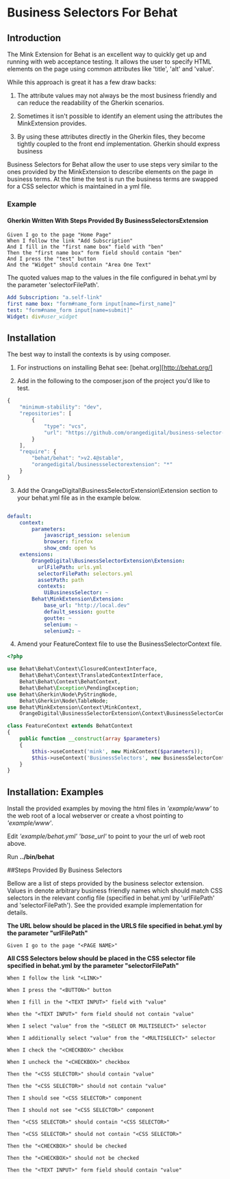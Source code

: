 # Business Selectors For Behat

## Introduction 

The Mink Extension for Behat is an excellent way to quickly get up and running 
with web acceptance testing. It allows the user to specify HTML elements on the
page using common attributes like 'title', 'alt' and 'value'. 

While this approach is great it has a few draw backs: 

1) The attribute values may not always be the most business friendly and can 
reduce the readability of the Gherkin scenarios.

2) Sometimes it isn't possible to identify an element using the attributes 
the MinkExtension provides. 

3) By using these attributes directly in the Gherkin files, they become tightly 
coupled to the front end implementation. Gherkin should express business      

Business Selectors for Behat allow the user to use steps very similar to the 
ones provided by the MinkExtension to describe elements on the page in business
terms. At the time the test is run the business terms are swapped for a CSS 
selector which is maintained in a yml file.  

### Example

#### Gherkin Written With Steps Provided By BusinessSelectorsExtension

````cucumber
Given I go to the page "Home Page" 
When I follow the link "Add Subscription"
And I fill in the "first name box" field with "ben"
Then the "first name box" form field should contain "ben"
And I press the "test" button
And the "Widget" should contain "Area One Text"
````
The quoted values map to the values in the file configured in behat.yml 
by the parameter 'selectorFilePath'. 

````yaml
Add Subscription: "a.self-link"
first name box: "form#name_form input[name=first_name]"
test: "form#name_form input[name=submit]"
Widget: div#user_widget
````

## Installation

The best way to install the contexts is by using composer. 

1) For instructions on installing Behat see: [behat.org][http://behat.org/]

2) Add in the following to the composer.json of the project you'd like to test.

````javascript
{   
    "minimum-stability": "dev",
    "repositories": [
        {
            "type": "vcs",
            "url": "https://github.com/orangedigital/business-selector-extension"
        }
    ],
    "require": {
        "behat/behat": ">v2.4@stable",
        "orangedigital/businessselectorextension": "*"
    }
}
````

3) Add the OrangeDigital\BusinessSelectorExtension\Extension section to your
behat.yml file as in the example below.

````yaml

default:
    context:
        parameters:
            javascript_session: selenium
            browser: firefox
            show_cmd: open %s
    extensions:
        OrangeDigital\BusinessSelectorExtension\Extension:
          urlFilePath: urls.yml
          selectorFilePath: selectors.yml
          assetPath: path
          contexts:
            UiBusinessSelector: ~
        Behat\MinkExtension\Extension:
            base_url: "http://local.dev"
            default_session: goutte
            goutte: ~
            selenium: ~
            selenium2: ~

````

4) Amend your FeatureContext file to use the BusinessSelectorContext file. 

````php 
<?php

use Behat\Behat\Context\ClosuredContextInterface,
    Behat\Behat\Context\TranslatedContextInterface,
    Behat\Behat\Context\BehatContext,
    Behat\Behat\Exception\PendingException;
use Behat\Gherkin\Node\PyStringNode,
    Behat\Gherkin\Node\TableNode;
use Behat\MinkExtension\Context\MinkContext,
    OrangeDigital\BusinessSelectorExtension\Context\BusinessSelectorContext;

class FeatureContext extends BehatContext
{
    public function __construct(array $parameters)
    {
        $this->useContext('mink', new MinkContext($parameters));
        $this->useContext('BusinessSelectors', new BusinessSelectorContext($parameters));
    }
}


````

## Installation: Examples ##

Install the provided examples by moving the html files in *'example/www'* to the 
web root of a local webserver or create a vhost pointing to *'example/www'*. 

Edit *'example/behat.yml'* *'base_url'* to point to your the url of web root above.

Run **../bin/behat**

##Steps Provided By Business Selectors

Bellow are a list of steps provided by the business selector extension. Values in 
<BRACKETS> denote arbitrary business friendly names which should match CSS 
selectors in the relevant config file (specified in behat.yml by 'urlFilePath' 
and 'selectorFilePath'). See the provided example implementation for details.   

**The URL below should be placed in the URLS file specified in behat.yml by the 
parameter "urlFilePath"**

````cucumber
Given I go to the page "<PAGE NAME>" 
````

**All CSS Selectors below should be placed in the CSS selector file specified
in behat.yml by the parameter "selectorFilePath"**


````cucumber
When I follow the link "<LINK>"
````

````cucumber
When I press the "<BUTTON>" button
````

````cucumber
When I fill in the "<TEXT INPUT>" field with "value"
````

````cucumber
When the "<TEXT INPUT>" form field should not contain "value"
````

````cucumber
When I select "value" from the "<SELECT OR MULTISELECT>" selector
````

````cucumber
When I additionally select "value" from the "<MULTISELECT>" selector
````

````cucumber
When I check the "<CHECKBOX>" checkbox
````

````cucumber
When I uncheck the "<CHECKBOX>" checkbox
````

````cucumber
Then the "<CSS SELECTOR>" should contain "value"
````

````cucumber
Then the "<CSS SELECTOR>" should not contain "value"
````

````cucumber
Then I should see "<CSS SELECTOR>" component
````

````cucumber
Then I should not see "<CSS SELECTOR>" component
````

````cucumber
Then "<CSS SELECTOR>" should contain "<CSS SELECTOR>"
````

````cucumber
Then "<CSS SELECTOR>" should not contain "<CSS SELECTOR>"
````

````cucumber
Then the "<CHECKBOX>" should be checked
````

````cucumber
Then the "<CHECKBOX>" should not be checked
````

````cucumber
Then the "<TEXT INPUT>" form field should contain "value"
````